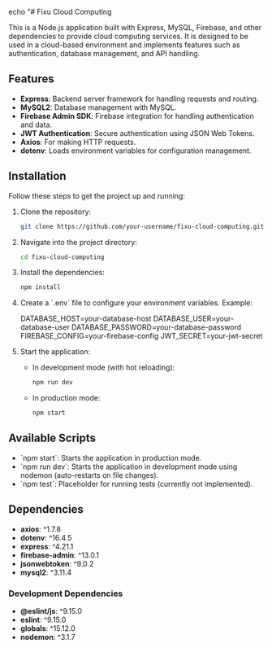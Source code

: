 echo "# Fixu Cloud Computing

This is a Node.js application built with Express, MySQL, Firebase, and other dependencies to provide cloud computing services. It is designed to be used in a cloud-based environment and implements features such as authentication, database management, and API handling.

## Features

- **Express**: Backend server framework for handling requests and routing.
- **MySQL2**: Database management with MySQL.
- **Firebase Admin SDK**: Firebase integration for handling authentication and data.
- **JWT Authentication**: Secure authentication using JSON Web Tokens.
- **Axios**: For making HTTP requests.
- **dotenv**: Loads environment variables for configuration management.
  
## Installation

Follow these steps to get the project up and running:

1. Clone the repository:
   ```bash
   git clone https://github.com/your-username/fixu-cloud-computing.git
   

2. Navigate into the project directory:
   ```bash
   cd fixu-cloud-computing
   

3. Install the dependencies:
   ```bash
   npm install
   

4. Create a \`.env\` file to configure your environment variables. Example:
   
   DATABASE_HOST=your-database-host
   DATABASE_USER=your-database-user
   DATABASE_PASSWORD=your-database-password
   FIREBASE_CONFIG=your-firebase-config
   JWT_SECRET=your-jwt-secret
   

5. Start the application:
   - In development mode (with hot reloading):
     ```bash
     npm run dev
     
   - In production mode:
     ```bash
     npm start
     

## Available Scripts

- \`npm start\`: Starts the application in production mode.
- \`npm run dev\`: Starts the application in development mode using nodemon (auto-restarts on file changes).
- \`npm test\`: Placeholder for running tests (currently not implemented).

## Dependencies

- **axios**: ^1.7.8
- **dotenv**: ^16.4.5
- **express**: ^4.21.1
- **firebase-admin**: ^13.0.1
- **jsonwebtoken**: ^9.0.2
- **mysql2**: ^3.11.4

### Development Dependencies

- **@eslint/js**: ^9.15.0
- **eslint**: ^9.15.0
- **globals**: ^15.12.0
- **nodemon**: ^3.1.7

